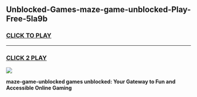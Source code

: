 
## Unblocked-Games-maze-game-unblocked-Play-Free-5la9b
<h3>
<a href="https://premium76.site?title=maze-game-unblocked&ref=19M">CLICK TO PLAY</a></h3>
<hr>

<h3>
<a href="https://premium76.site?title=maze-game-unblocked&ref=19M">CLICK 2 PLAY</a>
  
</h3>

<a href="https://premium76.site?title=maze-game-unblocked&ref=19M"><img src="https://clearcache.store/games.png"></a>


**maze-game-unblocked games unblocked: Your Gateway to Fun and Accessible Online Gaming**
